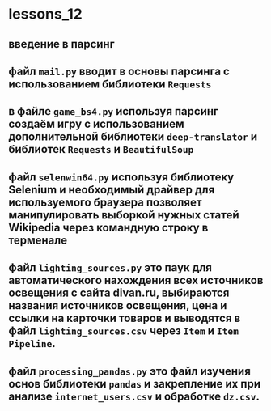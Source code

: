 # lessons_12
 ## введение в парсинг
 ## файл `mail.py` вводит в основы парсинга с использованием библиотеки `Requests`
 ## в файле `game_bs4.py` используя парсинг создаём игру с использованием дополнительной библиотеки `deep-translator` и библиотек `Requests` и `BeautifulSoup`
 ## файл `selenwin64.py` используя библиотеку Selenium и необходимый драйвер для используемого браузера позволяет манипулировать выборкой нужных статей Wikipedia через командную строку в терменале
 ## файл `lighting_sources.py` это паук для автоматического нахождения всех источников освещения с сайта divan.ru, выбираются  названия источников освещения, цена и ссылки на карточки товаров и выводятся в файл `lighting_sources.csv` через `Item` и `Item Pipeline`.
  ## файл `processing_pandas.py` это файл изучения основ библиотеки `pandas` и закрепление их при анализе `internet_users.csv` и обработке `dz.csv`.


 